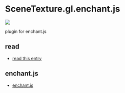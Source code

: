 SceneTexture.gl.enchant.js
==========

<img src="https://dl.dropboxusercontent.com/u/56132927/scriptogram/canvastexture.png">

plugin for enchant.js

read
--------

- [read this entry](http://text.phasespaces.net/post/scenetexture.gl.enchant.js)


enchant.js
--------
- [enchant.js](http://github.com/wise9/enchant.js/)
